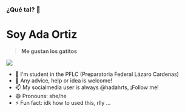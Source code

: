 ### ¿Qué tal? 👋
# Soy Ada Ortiz

> **Me gustan los gatitos**

![](https://media.tenor.com/L4CcAh4ljlwAAAAM/good-night-cute.gif)


- 🌱 I'm student in the PFLC (Preparatoria Federal Lázaro Cardenas)
- 🤔 Any advice, help or idea is welcome!
- 📫 My socialmedia user is always @hadahrts, ¡Follow me!
- 😄 Pronouns: she/he
- ⚡ Fun fact: idk how to used this, rlly ...

